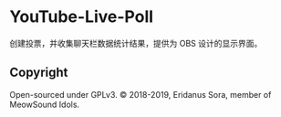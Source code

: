 # YouTube-Live-Poll

创建投票，并收集聊天栏数据统计结果，提供为 OBS 设计的显示界面。

## Copyright

Open-sourced under GPLv3. © 2018-2019, Eridanus Sora, member of MeowSound Idols.